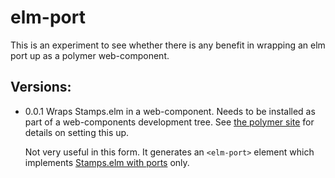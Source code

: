 elm-port
========

This is an experiment to see whether there is any benefit in wrapping an elm port up as a
polymer web-component.

Versions:
---------
* 0.0.1
	Wraps Stamps.elm in a web-component. Needs to be installed as part of a web-components development
	tree. See [the polymer site](https://www.polymer-project.org/docs/start/reusableelements.html) for details on setting this up.

	Not very useful in this form. It generates an `<elm-port>` element which implements [Stamps.elm with ports](https://github.com/evancz/elm-html-and-js) only.

<!-- See the [component page](https://github.com/gmp26/elm-port) for more information.

## Getting Started

See the [guide to elm-port](https://github.com/gmp26/elm-port/README.md).

## Testing Your Element

Add the logic specific to your new element and verify its functionality. Good unit tests are essential to your verification plan but a good way to quickly sanity test your component is to access your demo.html file via a local web server. There are several ways to do this but one easy method is to run a simple web server that ships with Python, using the commands:

```sh
python -m SimpleHTTPServer
```

Or other method using NodeJS:

```sh
http-server ./
```

This starts a web server on port 8000, so you can test your new element by navigating a browser to `localhost:8000/test/index.html`.

### web-component-tester

The tests are also compatible with [web-component-tester](https://github.com/Polymer/web-component-tester). You can run them on multiple local browsers via:

```sh
npm install -g web-component-tester
wct
``` -->
